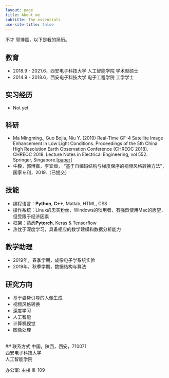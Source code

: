 ```yaml
---
layout: page
title: About me
subtitle: The essentials
use-site-title: false
---
```


不才 郭博嘉，以下是我的简历。

## 教育

- 2018.9 - 2021.6，西安电子科技大学 人工智能学院 学术型硕士
- 2014.9 - 2018.6，西安电子科技大学 电子工程学院 工学学士


## 实习经历
- Not yet


## 科研

- Ma Mingming., Guo Bojia, Niu Y. (2019) Real-Time GF-4 Satellite Image Enhancement in Low Light Conditions. Proceedings of the 5th China High Resolution Earth Observation Conference (CHREOC 2018). CHREOC 2018. Lecture Notes in Electrical Engineering, vol 552. Springer, Singapore.[[<u>paper</u>]](https://link.springer.com/chapter/10.1007/978-981-13-6553-9_15)
- 牛毅，郭博嘉，李宜烜， “基于自编码结构与梯度保序的视频风格转换方法”，国家专利，2019.（已提交）


## 技能

- 编程语言：**Python**, **C++**, Matlab, HTML, CSS
- 操作系统：Linux的忠实粉丝，Windows的惯用者，有强烈使用Mac的愿望，但受限于经济因素
- 框架：熟悉**Pytorch**, Keras & Tensorflow
- 热忱于深度学习，具备相应的数学建模和数据分析能力


## 教学助理

- 2019年，春季学期，成像电子学系统实验
- 2019年，秋季学期，数据结构与算法


## 研究方向

- 基于姿势引导的人像生成
- 视频风格转换
- 深度学习
- 人工智能
- 计算机视觉
- 图像处理


<!-- ## 技能树 -->



<br>
## 联系方式
<!-- PO Box 134\# <br> 邮政信箱 post office -->
中国，陕西，西安，710071<br>
西安电子科技大学<br>
人工智能学院

办公室: 主楼 III-109
